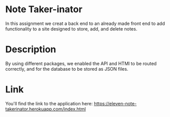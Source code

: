 # Note Taker-inator
In this assignment we creat a back end to an already made front end to add functionality to a site designed to store, add, and delete notes.
# Description
By using different packages, we enabled the API and HTMl to be routed correctly, and for the database to be stored as JSON files.
# Link
You'll find the link to the application here:  https://eleven-note-takerinator.herokuapp.com/index.html


